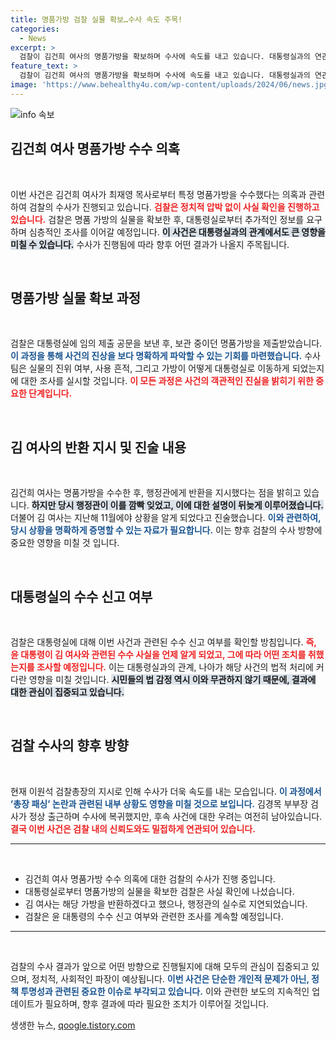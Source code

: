 ```yaml
---
title: 명품가방 검찰 실물 확보…수사 속도 주목!
categories:
  - News
excerpt: >
  검찰이 김건희 여사의 명품가방을 확보하며 수사에 속도를 내고 있습니다. 대통령실과의 연관성, 윤 대통령의 인지 여부를 조사 중이며, 사건의 진실은 과연 어떻게 드러날까요? 클릭해서 확인하세요!
feature_text: >
  검찰이 김건희 여사의 명품가방을 확보하며 수사에 속도를 내고 있습니다. 대통령실과의 연관성, 윤 대통령의 인지 여부를 조사 중이며, 사건의 진실은 과연 어떻게 드러날까요? 클릭해서 확인하세요!
image: 'https://www.behealthy4u.com/wp-content/uploads/2024/06/news.jpg'
---
```


<p><img src="https://www.behealthy4u.com/wp-content/uploads/2024/06/news.jpg" alt="info 속보" /></p>

<h2 data-ke-size="size26">김건희 여사 명품가방 수수 의혹</h2>

<p data-ke-size="size16">&nbsp;</p>

<p>이번 사건은 김건희 여사가 최재영 목사로부터 특정 명품가방을 수수했다는 의혹과 관련하여 검찰의 수사가 진행되고 있습니다. <b><span style="color: #ee2323;">검찰은 정치적 압박 없이 사실 확인을 진행하고 있습니다.</span></b> 검찰은 명품 가방의 실물을 확보한 후, 대통령실로부터 추가적인 정보를 요구하며 심층적인 조사를 이어갈 예정입니다. <b><span style="background-color: #21538527;">이 사건은 대통령실과의 관계에서도 큰 영향을 미칠 수 있습니다.</span></b> 수사가 진행됨에 따라 향후 어떤 결과가 나올지 주목됩니다.</p>

<p data-ke-size="size16">&nbsp;</p>

<h2 data-ke-size="size26">명품가방 실물 확보 과정</h2>

<p data-ke-size="size16">&nbsp;</p>

<p>검찰은 대통령실에 임의 제출 공문을 보낸 후, 보관 중이던 명품가방을 제출받았습니다. <b><span style="color: #1a5490;">이 과정을 통해 사건의 진상을 보다 명확하게 파악할 수 있는 기회를 마련했습니다.</span></b> 수사팀은 실물의 진위 여부, 사용 흔적, 그리고 가방이 어떻게 대통령실로 이동하게 되었는지에 대한 조사를 실시할 것입니다. <b><span style="color: #ee2323;">이 모든 과정은 사건의 객관적인 진실을 밝히기 위한 중요한 단계입니다.</span></b></p>

<p data-ke-size="size16">&nbsp;</p>

<h2 data-ke-size="size26">김 여사의 반환 지시 및 진술 내용</h2>

<p data-ke-size="size16">&nbsp;</p>

<p>김건희 여사는 명품가방을 수수한 후, 행정관에게 반환을 지시했다는 점을 밝히고 있습니다. <b><span style="background-color: #21538527;">하지만 당시 행정관이 이를 깜빡 잊었고, 이에 대한 설명이 뒤늦게 이루어졌습니다.</span></b> 더불어 김 여사는 지난해 11월에야 상황을 알게 되었다고 진술했습니다. <b><span style="color: #1a5490;">이와 관련하여, 당시 상황을 명확하게 증명할 수 있는 자료가 필요합니다.</span></b> 이는 향후 검찰의 수사 방향에 중요한 영향을 미칠 것 입니다.</p>

<p data-ke-size="size16">&nbsp;</p>

<h2 data-ke-size="size26">대통령실의 수수 신고 여부</h2>

<p data-ke-size="size16">&nbsp;</p>

<p>검찰은 대통령실에 대해 이번 사건과 관련된 수수 신고 여부를 확인할 방침입니다. <b><span style="color: #ee2323;">즉, 윤 대통령이 김 여사와 관련된 수수 사실을 언제 알게 되었고, 그에 따라 어떤 조치를 취했는지를 조사할 예정입니다.</span></b> 이는 대통령실과의 관계, 나아가 해당 사건의 법적 처리에 커다란 영향을 미칠 것입니다. <b><span style="background-color: #21538527;">시민들의 법 감정 역시 이와 무관하지 않기 때문에, 결과에 대한 관심이 집중되고 있습니다.</span></b></p>

<p data-ke-size="size16">&nbsp;</p>

<h2 data-ke-size="size26">검찰 수사의 향후 방향</h2>

<p data-ke-size="size16">&nbsp;</p>

<p>현재 이원석 검찰총장의 지시로 인해 수사가 더욱 속도를 내는 모습입니다. <b><span style="color: #1a5490;">이 과정에서 ’총장 패싱’ 논란과 관련된 내부 상황도 영향을 미칠 것으로 보입니다.</span></b> 김경목 부부장 검사가 정상 출근하며 수사에 복귀했지만, 후속 사건에 대한 우려는 여전히 남아있습니다. <b><span style="color: #ee2323;">결국 이번 사건은 검찰 내의 신뢰도와도 밀접하게 연관되어 있습니다.</span></b></p>

<hr>

<p data-ke-size="size16">&nbsp;</p>

<ul>
<li>김건희 여사 명품가방 수수 의혹에 대한 검찰의 수사가 진행 중입니다.</li>
<li>대통령실로부터 명품가방의 실물을 확보한 검찰은 사실 확인에 나섰습니다.</li>
<li>김 여사는 해당 가방을 반환하겠다고 했으나, 행정관의 실수로 지연되었습니다.</li>
<li>검찰은 윤 대통령의 수수 신고 여부와 관련한 조사를 계속할 예정입니다.</li>
</ul>

<hr>

<p data-ke-size="size16">&nbsp;</p>

<p>검찰의 수사 결과가 앞으로 어떤 방향으로 진행될지에 대해 모두의 관심이 집중되고 있으며, 정치적, 사회적인 파장이 예상됩니다. <b><span style="color: #1a5490;">이번 사건은 단순한 개인적 문제가 아닌, 정책 투명성과 관련된 중요한 이슈로 부각되고 있습니다.</span></b> 이와 관련한 보도의 지속적인 업데이트가 필요하며, 향후 결과에 따라 필요한 조치가 이루어질 것입니다.</p>
생생한 뉴스, <a href="https://qoogle.tistory.com" rel="dofollow">qoogle.tistory.com</a>


